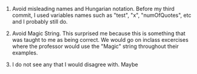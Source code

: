 1. Avoid misleading names and Hungarian notation.
Before my third commit, I used variables names such as "test", "x", "numOfQuotes", etc and I probably still do.

2. Avoid Magic String.
This surprised me because this is something that was taught to me as being correct. We would go on inclass excercises where the professor would use the "Magic" string throughout their examples.

3. I do not see any that I would disagree with. Maybe